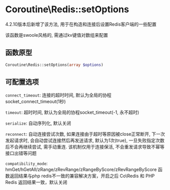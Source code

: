 # Coroutine\Redis::setOptions

4.2.10版本后新增了该方法, 用于在构造和连接后设置Redis客户端的一些配置

该函数是swoole风格的, 需通过kv键值对数组来配置

函数原型
---
```php
Coroutine\Redis::setOptions(array $options)
```
可配置选项
---
`connect_timeout`: 连接的超时时间, 默认为全局的协程socket_connect_timeout(1秒)

`timeout`: 超时时间, 默认为全局的协程socket_timeout(-1, 永不超时)

`serialize`: 自动序列化, 默认关闭

`reconnect`: 自动连接尝试次数, 如果连接由于超时等原因被close正常断开, 下一次发起请求时, 会自动尝试连接然后再发送请求, 默认为1次(true), 一旦失败指定次数后不会再继续尝试, 需手动重连. 该机制仅用于连接保活, 不会重发请求导致不幂等接口出错等问题

`compatibility_mode`: hmGet/hGetAll/zRange/zRevRange/zRangeByScore/zRevRangeByScore 函数返回结果与php redis不一致的兼容解决方案，开启之后 Co\Redis 和 PHP Redis 返回结果一致，默认关闭
